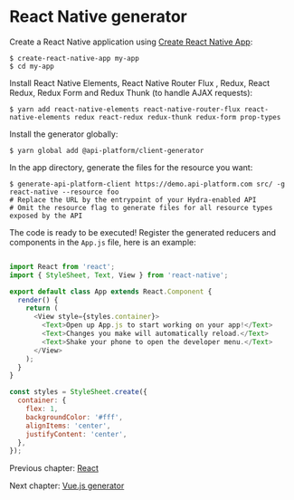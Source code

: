 # React Native generator

Create a React Native application using  [Create React Native App](https://github.com/react-community/create-react-native-app):

    $ create-react-native-app my-app
    $ cd my-app
    
Install React Native Elements, React Native Router Flux , Redux, React Redux, Redux Form and Redux Thunk (to handle AJAX requests):

    $ yarn add react-native-elements react-native-router-flux react-native-elements redux react-redux redux-thunk redux-form prop-types
    
Install the generator globally:

    $ yarn global add @api-platform/client-generator

In the app directory, generate the files for the resource you want:

    $ generate-api-platform-client https://demo.api-platform.com src/ -g react-native --resource foo
    # Replace the URL by the entrypoint of your Hydra-enabled API
    # Omit the resource flag to generate files for all resource types exposed by the API

The code is ready to be executed! Register the generated reducers and components in the `App.js` file, here is an example:

```javascript

import React from 'react';
import { StyleSheet, Text, View } from 'react-native';

export default class App extends React.Component {
  render() {
    return (
      <View style={styles.container}>
        <Text>Open up App.js to start working on your app!</Text>
        <Text>Changes you make will automatically reload.</Text>
        <Text>Shake your phone to open the developer menu.</Text>
      </View>
    );
  }
}

const styles = StyleSheet.create({
  container: {
    flex: 1,
    backgroundColor: '#fff',
    alignItems: 'center',
    justifyContent: 'center',
  },
});

```


Previous chapter: [React](react.md)

Next chapter: [Vue.js generator](vuejs.md)
